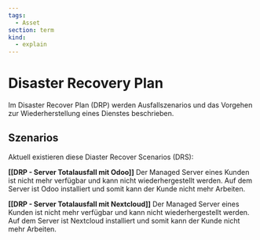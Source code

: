 ```yaml
---
tags:
  - Asset
section: term
kind:
  - explain
---
```

# Disaster Recovery Plan

Im Disaster Recover Plan (DRP) werden Ausfallszenarios und das Vorgehen zur Wiederherstellung eines Dienstes beschrieben.

## Szenarios

Aktuell existieren diese Diaster Recover Scenarios (DRS):

**[[DRP - Server Totalausfall mit Odoo]]** Der Managed Server eines Kunden ist nicht mehr verfügbar und kann nicht wiederhergestellt werden. Auf dem Server ist Odoo installiert und somit kann der Kunde nicht mehr Arbeiten.

**[[DRP - Server Totalausfall mit Nextcloud]]** Der Managed Server eines Kunden ist nicht mehr verfügbar und kann nicht wiederhergestellt werden. Auf dem Server ist Nextcloud installiert und somit kann der Kunde nicht mehr Arbeiten.